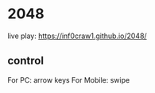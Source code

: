 # 2048
live play: <https://inf0craw1.github.io/2048/>

## control
For PC: arrow keys
For Mobile: swipe
